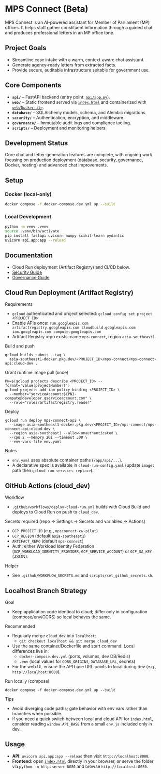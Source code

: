 # MPS Connect (Beta)

MPS Connect is an AI-powered assistant for Member of Parliament (MP) offices. It helps staff gather constituent information through a guided chat and produces professional letters in an MP office tone.

## Project Goals

- Streamline case intake with a warm, context-aware chat assistant.
- Generate agency-ready letters from extracted facts.
- Provide secure, auditable infrastructure suitable for government use.

## Core Components

- **`api/`** – FastAPI backend (entry point: [`api/app.py`](api/app.py)).
- **`web/`** – Static frontend served via [`index.html`](index.html) and containerized with [`web/Dockerfile`](web/Dockerfile).
- **`database/`** – SQLAlchemy models, schema, and Alembic migrations.
- **`security/`** – Authentication, encryption, and middleware.
- **`governance/`** – Immutable audit logs and compliance tooling.
- **`scripts/`** – Deployment and monitoring helpers.

## Development Status

Core chat and letter-generation features are complete, with ongoing work focusing on production deployment (database, security, governance, Docker, hosting) and advanced chat improvements.

## Setup

### Docker (local-only)

```bash
docker compose -f docker-compose.dev.yml up --build
```

### Local Development

```bash
python -m venv .venv
source .venv/bin/activate
pip install fastapi uvicorn numpy scikit-learn pydantic
uvicorn api.app:app --reload
```

## Documentation

- Cloud Run deployment (Artifact Registry) and CI/CD below.
- [Security Guide](SECURITY_GUIDE.md)
- [Governance Guide](GOVERNANCE_GUIDE.md)

## Cloud Run Deployment (Artifact Registry)

Requirements
- `gcloud` authenticated and project selected: `gcloud config set project <PROJECT_ID>`
- Enable APIs once: `run.googleapis.com artifactregistry.googleapis.com cloudbuild.googleapis.com iam.googleapis.com compute.googleapis.com`
- Artifact Registry repo exists: name `mps-connect`, region `asia-southeast1`.

Build and push
```
gcloud builds submit --tag \
  asia-southeast1-docker.pkg.dev/<PROJECT_ID>/mps-connect/mps-connect-api:cloud-dev .
```

Grant runtime image pull (once)
```
PN=$(gcloud projects describe <PROJECT_ID> --format='value(projectNumber)')
gcloud projects add-iam-policy-binding <PROJECT_ID> \
  --member="serviceAccount:${PN}-compute@developer.gserviceaccount.com" \
  --role="roles/artifactregistry.reader"
```

Deploy
```
gcloud run deploy mps-connect-api \
  --image asia-southeast1-docker.pkg.dev/<PROJECT_ID>/mps-connect/mps-connect-api:cloud-dev \
  --region asia-southeast1 --allow-unauthenticated \
  --cpu 2 --memory 2Gi --timeout 300 \
  --env-vars-file env.yaml
```

Notes
- `env.yaml` uses absolute container paths (`/app/api/...`).
- A declarative spec is available in `cloud-run-config.yaml` (update `image:` path then `gcloud run services replace`).

## GitHub Actions (cloud_dev)

Workflow
- `.github/workflows/deploy-cloud-run.yml` builds with Cloud Build and deploys to Cloud Run on push to `cloud_dev`.

Secrets required (repo → Settings → Secrets and variables → Actions)
- `GCP_PROJECT_ID` (e.g., `mpsconnect-cw-pilot`)
- `GCP_REGION` (default `asia-southeast1`)
- `ARTIFACT_REPO` (default `mps-connect`)
- Auth: either Workload Identity Federation (`GCP_WORKLOAD_IDENTITY_PROVIDER`, `GCP_SERVICE_ACCOUNT`) or `GCP_SA_KEY` (JSON).

Helper
- See `.github/WORKFLOW_SECRETS.md` and `scripts/set_github_secrets.sh`.

## Localhost Branch Strategy

Goal
- Keep application code identical to cloud; differ only in configuration (compose/env/CORS) so local behaves the same.

Recommended
- Regularly merge `cloud_dev` into `localhost`:
  - `git checkout localhost && git merge cloud_dev`
- Use the same container/Dockerfile and start command. Local differences live in:
  - `docker-compose.dev.yml` (ports, volumes, dev DB/Redis)
  - `.env` (local values for `CORS_ORIGINS`, `DATABASE_URL`, secrets)
- For the web UI, ensure the API base URL points to local during dev (e.g., `http://localhost:8000`).

Run locally (compose)
```
docker compose -f docker-compose.dev.yml up --build
```

Tips
- Avoid diverging code paths; gate behavior with env vars rather than branches when possible.
- If you need a quick switch between local and cloud API for `index.html`, consider reading `window.API_BASE` from a small `env.js` included only in dev.

## Usage

- **API**: `uvicorn api.app:app --reload` then visit `http://localhost:8000`.
- **Frontend**: open [`index.html`](index.html) directly in your browser, or serve the folder via `python -m http.server 8080` and browse `http://localhost:8080`.
